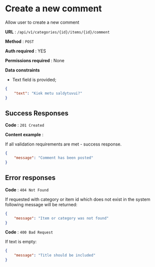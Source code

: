 # Create a new comment

Allow user to create a new comment

**URL** : `/api/v1/categories/{id}/items/{id}/comment`

**Method** : `POST`

**Auth required** : YES

**Permissions required** : None

**Data constraints**

- Text field is provided;

```json
{
    "text": "Kiek metu saldytuvui?"
}
```

## Success Responses

**Code** : `201 Created`

**Content example** : 

If all validation requirements are met - success response.

```json
{
    "message": "Comment has been posted"
}
```
## Error responses

**Code** : `404 Not Found`

If requested with category or item id which does not exist in the system following message will be returned:

```json
{
    "message": "Item or category was not found"
}
```

**Code** : `400 Bad Request`

If text is empty:

```json
{
    "message": "Title should be included"
}
```

